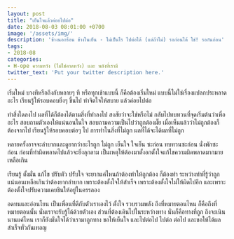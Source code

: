 ```yaml
---
layout: post
title: "เย็นใจแล้วค่อยไปต่อ"
date: 2018-08-03 08:01:00 +0700
image: '/assets/img/'
description: 'ข้างนอกร้อน ข้างในเย็น - ไม่เป็นไร ไปต่อได้ (แต่ถ้าไม่) รอก่อนได้ ใช่! รอกันก่อน'
tags:
- 2018-08
categories:
- H-ope ความหวัง (ไม่ใช่คาดหวัง) และ พลังที่เรามี
twitter_text: 'Put your twitter description here.'
---
```

เริ่มใหม่ บางทีหรือถึงกับหลายๆ ที หรือทุกเช้าแบบนี้ ก็คือต้องเริ่มใหม่ แบบนี้ไม่ใช่เรื่องแปลกประหลาดอะไร เรียนรู้ให้รอบคอบยิ่งๆ ขึ้นไป ทำจิตใจให้สบาย แล้วค่อยไปต่อ

ทำสิ่งใดลงไป ผลที่ได้ก็ต้องได้ตามสิ่งที่ทำลงไป สงสัยว่าจะใช่หรือไม่ กลับไปทบทวนที่จุดเริ่มต้นว่าเพื่ออะไร สอบถามตัวเองให้แน่นอนในใจ สอบถามความเป็นไปว่าถูกต้องมั๊ย เมื่อเห็นแล้วว่าไม่ถูกต้องก็ต้องจากไป เรียนรู้ให้รอบคอบต่อๆ ไป การทำในสิ่งที่ไม่ถูก ผลที่ได้จะได้ผลที่ไม่ถูก

หลายครั้งอาจจะลำบากและดูยากว่าอะไรถูก ไม่ถูก เย็นใจ ใจเย็น ซะก่อน ทบทวนซะก่อน นั่งพักซะก่อน ก่อนที่ทำผิดพลาดไปแล้วจะยิ่งลุกลาม เป็นเหตุให้ต้องมาตั้งอกตั้งใจแก้ไขความผิดพลาดมากมายเหลือเกิน

เรียนรู้ ตั้งมั่น แก้ไข ปรับตัว ปรับใจ จะยากแค่ไหนถ้าต้องทำให้ถูกต้อง ก็ต้องทำ ระหว่างทำที่รู้ว่าถูก แน่นอนเหลือเกินว่าต้องยากลำบาก เพราะต้องตั้งใจให้สำเร็จ เพราะต้องตั้งใจไม่ให้ผิดไปอีก และเพราะต้องตั้งใจปรับความเคยชินให้อยู่ในครรลอง

อดทนและอ่อนโยน เป็นเพื่อนที่ดีกับตัวเราเองไว้ ตั้งใจ รวบรวมพลัง ถึงที่หมายตอนไหน ก็คือถึงที่หมายตอนนั้น นั่นเราจะรับรู้ได้ด้วยตัวเอง ส่วนที่ต้องเดินไปในระหว่างทาง นั่นก็คือทางที่ถูก ถึงจะเนินนานแค่ไหน เราก็ยังมั่นใจได้ว่าเรามาถูกทาง ขอให้เย็นใจ และไปต่อไป ไปต่อ ต่อไป และขอให้ได้ผลสำเร็จทั่วกันเทอญ
